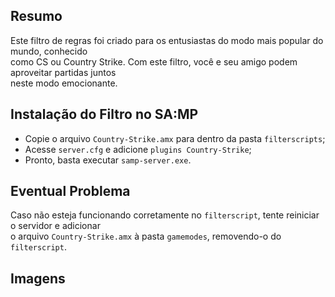 ## Resumo
Este filtro de regras foi criado para os entusiastas do modo mais popular do mundo, conhecido<br/>
como CS ou Country Strike. Com este filtro, você e seu amigo podem aproveitar partidas juntos<br/>
neste modo emocionante.

## Instalação do Filtro no SA:MP
* Copie o arquivo `Country-Strike.amx` para dentro da pasta `filterscripts`;
* Acesse `server.cfg` e adicione `plugins Country-Strike`;
* Pronto, basta executar `samp-server.exe`.

## Eventual Problema
Caso não esteja funcionando corretamente no `filterscript`, tente reiniciar o servidor e adicionar<br/>
o arquivo `Country-Strike.amx` à pasta `gamemodes`, removendo-o do `filterscript`.

## Imagens
